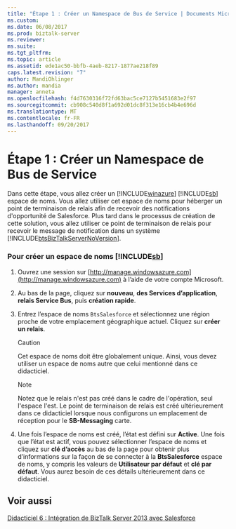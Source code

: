 ```yaml
---
title: "Étape 1 : Créer un Namespace de Bus de Service | Documents Microsoft"
ms.custom: 
ms.date: 06/08/2017
ms.prod: biztalk-server
ms.reviewer: 
ms.suite: 
ms.tgt_pltfrm: 
ms.topic: article
ms.assetid: ede1ac50-bbfb-4aeb-8217-1877ae218f89
caps.latest.revision: "7"
author: MandiOhlinger
ms.author: mandia
manager: anneta
ms.openlocfilehash: f4d7630316f72fd63bac5ce7127b5451683e2f97
ms.sourcegitcommit: cb908c540d8f1a692d01dc8f313e16cb4b4e696d
ms.translationtype: MT
ms.contentlocale: fr-FR
ms.lasthandoff: 09/20/2017
---
```

# <a name="step-1-create-a-service-bus-namespace"></a>Étape 1 : Créer un Namespace de Bus de Service
Dans cette étape, vous allez créer un [!INCLUDE[winazure](../includes/winazure-md.md)] [!INCLUDE[sb](../includes/sb-md.md)] espace de noms. Vous allez utiliser cet espace de noms pour héberger un point de terminaison de relais afin de recevoir des notifications d'opportunité de Salesforce. Plus tard dans le processus de création de cette solution, vous allez utiliser ce point de terminaison de relais pour recevoir le message de notification dans un système [!INCLUDE[btsBizTalkServerNoVersion](../includes/btsbiztalkservernoversion-md.md)].  
  
### <a name="to-create-a-includesbincludessb-mdmd-namespace"></a>Pour créer un espace de noms [!INCLUDE[sb](../includes/sb-md.md)]  
  
1.  Ouvrez une session sur [http://manage.windowsazure.com](http://manage.windowsazure.com) à l’aide de votre compte Microsoft.  
  
2.  Au bas de la page, cliquez sur **nouveau**, **des Services d’application**, **relais Service Bus**, puis **création rapide**.  
  
3.  Entrez l’espace de noms `BtsSalesforce` et sélectionnez une région proche de votre emplacement géographique actuel. Cliquez sur **créer un relais**.  
  
    > [!CAUTION]
    >  Cet espace de noms doit être globalement unique. Ainsi, vous devez utiliser un espace de noms autre que celui mentionné dans ce didacticiel.  
  
    > [!NOTE]
    >  Notez que le relais n'est pas créé dans le cadre de l'opération, seul l'espace l'est. Le point de terminaison de relais est créé ultérieurement dans ce didacticiel lorsque nous configurons un emplacement de réception pour le **SB-Messaging** carte.  
  
4.  Une fois l’espace de noms est créé, l’état est défini sur **Active**. Une fois que l’état est actif, vous pouvez sélectionner l’espace de noms et cliquez sur **clé d’accès** au bas de la page pour obtenir plus d’informations sur la façon de se connecter à la **BtsSalesforce** espace de noms, y compris les valeurs de **Utilisateur par défaut** et **clé par défaut**. Vous aurez besoin de ces détails ultérieurement dans ce didacticiel.  
  
## <a name="see-also"></a>Voir aussi  
 [Didacticiel 6 : Intégration de BizTalk Server 2013 avec Salesforce](Tutorial:%20Integrating%20BizTalk%20Server%202013%20with%20Salesforce.md)